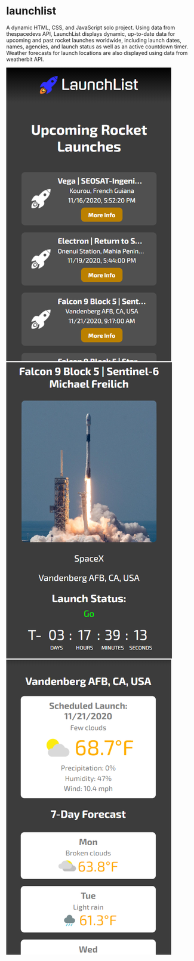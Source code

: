 # launchlist

A dynamic HTML, CSS, and JavaScript solo project. Using data from thespacedevs API, LaunchList displays dynamic, up-to-date data for upcoming and past rocket launches worldwide, including launch dates, names, agencies, and launch status as well as an active countdown timer. Weather forecasts for launch locations are also displayed using data from weatherbit API.

![list/landing page](images/screenshots/listscreenshot.png)
![launch details](images/screenshots/launchdetailsscreenshot.png)
![weather forecast](images/screenshots/weatherscreenshot.png)
